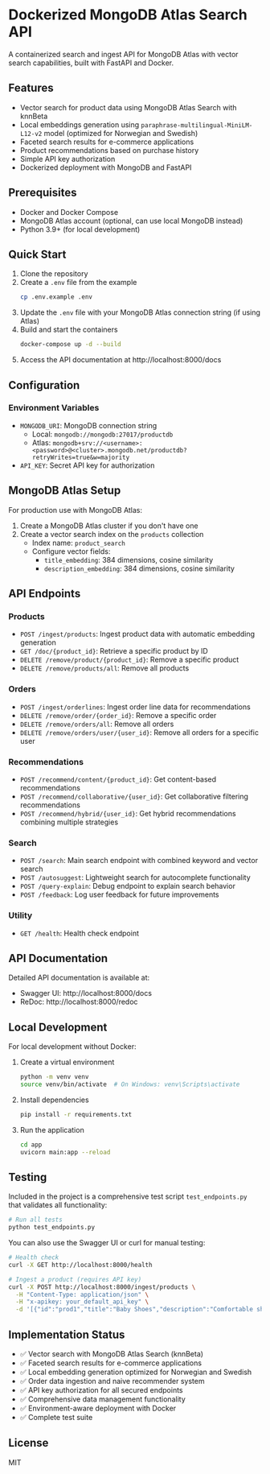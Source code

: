 # Dockerized MongoDB Atlas Search API

A containerized search and ingest API for MongoDB Atlas with vector search capabilities, built with FastAPI and Docker.

## Features

- Vector search for product data using MongoDB Atlas Search with knnBeta
- Local embeddings generation using `paraphrase-multilingual-MiniLM-L12-v2` model (optimized for Norwegian and Swedish)
- Faceted search results for e-commerce applications
- Product recommendations based on purchase history
- Simple API key authorization
- Dockerized deployment with MongoDB and FastAPI

## Prerequisites

- Docker and Docker Compose
- MongoDB Atlas account (optional, can use local MongoDB instead)
- Python 3.9+ (for local development)

## Quick Start

1. Clone the repository
2. Create a `.env` file from the example
   ```bash
   cp .env.example .env
   ```
3. Update the `.env` file with your MongoDB Atlas connection string (if using Atlas)
4. Build and start the containers
   ```bash
   docker-compose up -d --build
   ```
5. Access the API documentation at http://localhost:8000/docs

## Configuration

### Environment Variables

- `MONGODB_URI`: MongoDB connection string 
  - Local: `mongodb://mongodb:27017/productdb`
  - Atlas: `mongodb+srv://<username>:<password>@<cluster>.mongodb.net/productdb?retryWrites=true&w=majority`
- `API_KEY`: Secret API key for authorization

## MongoDB Atlas Setup

For production use with MongoDB Atlas:

1. Create a MongoDB Atlas cluster if you don't have one
2. Create a vector search index on the `products` collection
   - Index name: `product_search`
   - Configure vector fields:
     - `title_embedding`: 384 dimensions, cosine similarity
     - `description_embedding`: 384 dimensions, cosine similarity

## API Endpoints

### Products

- `POST /ingest/products`: Ingest product data with automatic embedding generation
- `GET /doc/{product_id}`: Retrieve a specific product by ID
- `DELETE /remove/product/{product_id}`: Remove a specific product
- `DELETE /remove/products/all`: Remove all products

### Orders

- `POST /ingest/orderlines`: Ingest order line data for recommendations
- `DELETE /remove/order/{order_id}`: Remove a specific order
- `DELETE /remove/orders/all`: Remove all orders
- `DELETE /remove/orders/user/{user_id}`: Remove all orders for a specific user

### Recommendations

- `POST /recommend/content/{product_id}`: Get content-based recommendations
- `POST /recommend/collaborative/{user_id}`: Get collaborative filtering recommendations
- `POST /recommend/hybrid/{user_id}`: Get hybrid recommendations combining multiple strategies

### Search

- `POST /search`: Main search endpoint with combined keyword and vector search
- `POST /autosuggest`: Lightweight search for autocomplete functionality
- `POST /query-explain`: Debug endpoint to explain search behavior
- `POST /feedback`: Log user feedback for future improvements

### Utility

- `GET /health`: Health check endpoint

## API Documentation

Detailed API documentation is available at:
- Swagger UI: http://localhost:8000/docs
- ReDoc: http://localhost:8000/redoc

## Local Development

For local development without Docker:

1. Create a virtual environment
   ```bash
   python -m venv venv
   source venv/bin/activate  # On Windows: venv\Scripts\activate
   ```

2. Install dependencies
   ```bash
   pip install -r requirements.txt
   ```

3. Run the application
   ```bash
   cd app
   uvicorn main:app --reload
   ```

## Testing

Included in the project is a comprehensive test script `test_endpoints.py` that validates all functionality:

```bash
# Run all tests
python test_endpoints.py
```

You can also use the Swagger UI or curl for manual testing:

```bash
# Health check
curl -X GET http://localhost:8000/health

# Ingest a product (requires API key)
curl -X POST http://localhost:8000/ingest/products \
  -H "Content-Type: application/json" \
  -H "x-apikey: your_default_api_key" \
  -d '[{"id":"prod1","title":"Baby Shoes","description":"Comfortable shoes for babies","brand":"BabySteps","priceOriginal":299.99,"priceCurrent":249.99,"isOnSale":true,"ageFrom":1,"ageTo":3,"ageBucket":"1 to 3 years","color":"red","seasons":["winter","spring"],"productType":"main","seasonRelevancyFactor":0.8,"stockLevel":45}]'
```

## Implementation Status

- ✅ Vector search with MongoDB Atlas Search (knnBeta)
- ✅ Faceted search results for e-commerce applications
- ✅ Local embedding generation optimized for Norwegian and Swedish
- ✅ Order data ingestion and naive recommender system
- ✅ API key authorization for all secured endpoints
- ✅ Comprehensive data management functionality
- ✅ Environment-aware deployment with Docker
- ✅ Complete test suite

## License

MIT
